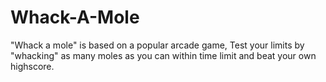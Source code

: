 # Whack-A-Mole
"Whack a mole" is based on a popular arcade game, Test your limits by "whacking" as many moles as you can within time limit and beat your own highscore.
